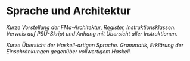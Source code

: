 # Sprache und Architektur

_Kurze Vorstellung der FMa-Architektur, Register, Instruktionsklassen. Verweis auf PSÜ-Skript und Anhang mit Übersicht aller Instruktionen._

_Kurze Übersicht der Haskell-artigen Sprache. Grammatik, Erklärung der Einschränkungen gegenüber vollwertigem Haskell._
